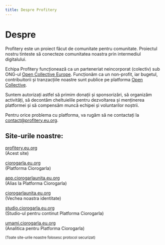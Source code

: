 ```yaml
---
title: Despre Profitery
---
```


# Despre

Profitery este un proiect făcut de comunitate
pentru comunitate. Proiectul nostru tinteste să conecteze
comunitatea noastra prin intermediul digitalului.

Echipa Profitery funcționează ca
un parteneriat neincorporat (colectiv) sub ONG-ul
[Open Collective Europe](https://oceurope.org). Funcționăm
ca un non-profit, iar bugetul, contribuitorii și tranzacțiile
noastre sunt publice pe platforma [Open Collective](https://opencollective.com/profitery).

Suntem autorizați astfel să primim donații și sponsorizări,
să organizăm activități, să decontăm
cheltuielile pentru dezvoltarea și menținerea platformei și
să compensăm muncă echipei și voluntarilor noștrii.

Pentru orice problema cu platforma, va rugăm să ne contactați
la [contact@profitery.eu.org](mailto:contact@profitery.eu.org).

## Site-urile noastre:

[profitery.eu.org](https://profitery.eu.org)\
(Acest site)

[ciorogarla.eu.org](https://ciorogarla.eu.org)\
(Platforma Ciorogarla)

[app.ciorogarlaunita.eu.org](https://app.ciorogarlaunita.eu.org)\
(Alias la Platforma Ciorogarla)

[ciorogarlaunita.eu.org](https://ciorogarlaunita.eu.org)\
(Vechea noastra identitate)

[studio.ciorogarla.eu.org](https://studio.ciorogarla.eu.org)\
(Studio-ul pentru continut Platforma Ciorogarla)

[umami.ciorogarla.eu.org](https://umami.ciorogarla.eu.org)\
(Analitica pentru Platforma Ciorogarla)

<sub>(Toate site-urile noastre folosesc protocol securizat)</sub>
